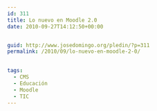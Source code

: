 ```yaml
---
id: 311
title: Lo nuevo en Moodle 2.0
date: 2010-09-27T14:12:50+00:00


guid: http://www.josedomingo.org/pledin/?p=311
permalink: /2010/09/lo-nuevo-en-moodle-2-0/

  
tags:
  - CMS
  - Educación
  - Moodle
  - TIC
---
```

